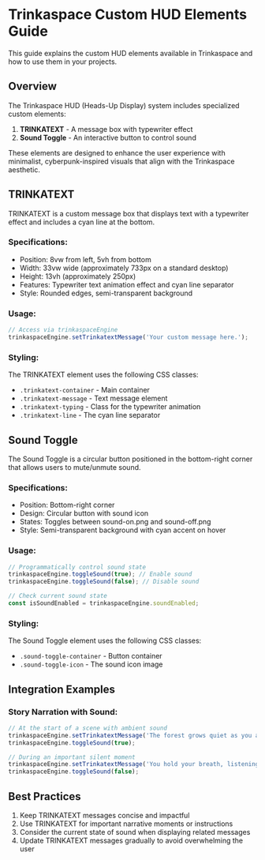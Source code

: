 # Trinkaspace Custom HUD Elements Guide

This guide explains the custom HUD elements available in Trinkaspace and how to use them in your projects.

## Overview

The Trinkaspace HUD (Heads-Up Display) system includes specialized custom elements:

1. **TRINKATEXT** - A message box with typewriter effect
2. **Sound Toggle** - An interactive button to control sound

These elements are designed to enhance the user experience with minimalist, cyberpunk-inspired visuals that align with the Trinkaspace aesthetic.

## TRINKATEXT

TRINKATEXT is a custom message box that displays text with a typewriter effect and includes a cyan line at the bottom.

### Specifications:
- Position: 8vw from left, 5vh from bottom
- Width: 33vw wide (approximately 733px on a standard desktop)
- Height: 13vh (approximately 250px)
- Features: Typewriter text animation effect and cyan line separator
- Style: Rounded edges, semi-transparent background

### Usage:

```javascript
// Access via trinkaspaceEngine
trinkaspaceEngine.setTrinkatextMessage('Your custom message here.');
```

### Styling:

The TRINKATEXT element uses the following CSS classes:
- `.trinkatext-container` - Main container
- `.trinkatext-message` - Text message element
- `.trinkatext-typing` - Class for the typewriter animation
- `.trinkatext-line` - The cyan line separator

## Sound Toggle

The Sound Toggle is a circular button positioned in the bottom-right corner that allows users to mute/unmute sound.

### Specifications:
- Position: Bottom-right corner
- Design: Circular button with sound icon
- States: Toggles between sound-on.png and sound-off.png
- Style: Semi-transparent background with cyan accent on hover

### Usage:

```javascript
// Programmatically control sound state
trinkaspaceEngine.toggleSound(true); // Enable sound
trinkaspaceEngine.toggleSound(false); // Disable sound

// Check current sound state
const isSoundEnabled = trinkaspaceEngine.soundEnabled;
```

### Styling:

The Sound Toggle element uses the following CSS classes:
- `.sound-toggle-container` - Button container
- `.sound-toggle-icon` - The sound icon image

## Integration Examples

### Story Narration with Sound:

```javascript
// At the start of a scene with ambient sound
trinkaspaceEngine.setTrinkatextMessage('The forest grows quiet as you approach the clearing...');
trinkaspaceEngine.toggleSound(true);

// During an important silent moment
trinkaspaceEngine.setTrinkatextMessage('You hold your breath, listening intently...');
trinkaspaceEngine.toggleSound(false);
```

## Best Practices

1. Keep TRINKATEXT messages concise and impactful
2. Use TRINKATEXT for important narrative moments or instructions
3. Consider the current state of sound when displaying related messages
4. Update TRINKATEXT messages gradually to avoid overwhelming the user
